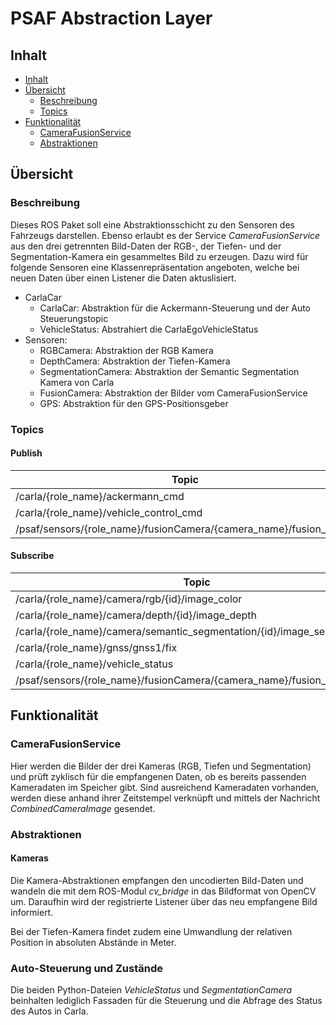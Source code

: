 # PSAF Abstraction Layer

## Inhalt
* [Inhalt](#inhalt)
* [Übersicht](#%c3%9cbersicht)
  * [Beschreibung](#Beschreibung)
  * [Topics](#Topics)
* [Funktionalität](#func)
  * [CameraFusionService](#CameraFusionService)
  * [Abstraktionen](#Abstraktionen)

## Übersicht
### Beschreibung
Dieses ROS Paket soll eine Abstraktionsschicht zu den Sensoren des Fahrzeugs darstellen.
Ebenso erlaubt es der Service *CameraFusionService* 
aus den drei getrennten Bild-Daten der RGB-, der Tiefen- und der Segmentation-Kamera ein gesammeltes Bild zu erzeugen.
Dazu wird für folgende Sensoren eine Klassenrepräsentation angeboten, welche bei neuen Daten über einen Listener die Daten aktuslisiert.
- CarlaCar
  - CarlaCar: Abstraktion für die Ackermann-Steuerung und der Auto Steuerungstopic
  - VehicleStatus: Abstrahiert die CarlaEgoVehicleStatus
- Sensoren:
    - RGBCamera: Abstraktion der RGB Kamera
    - DepthCamera: Abstraktion der Tiefen-Kamera
    - SegmentationCamera: Abstraktion der Semantic Segmentation Kamera von Carla
    - FusionCamera: Abstraktion der Bilder vom CameraFusionService
    - GPS: Abstraktion für den GPS-Positionsgeber
  
### Topics
#### Publish
| Topic | Datatype | Module|
| ----------- | ----------- |----------- |
| /carla/{role_name}/ackermann_cmd | AckermannDrive | CarlaCar |
| /carla/{role_name}/vehicle_control_cmd | CarlaEgoVehicleControl | CarlaCar |
| /psaf/sensors/{role_name}/fusionCamera/{camera_name}/fusion_image | CombinedCameraImage | FusionCameraServicee |

#### Subscribe
| Topic | Datatype | Module|
| ----------- | ----------- |----------- |
| /carla/{role_name}/camera/rgb/{id}/image_color | Image | RGBCamera |
| /carla/{role_name}/camera/depth/{id}/image_depth | Image | DepthCamera |
| /carla/{role_name}/camera/semantic_segmentation/{id}/image_segmentation | Image | SegmentationCamera |
| /carla/{role_name}/gnss/gnss1/fix | NavSatFix | GPS |
| /carla/{role_name}/vehicle_status | CarlaEgoVehicleStatus | VehicleStatus |
| /psaf/sensors/{role_name}/fusionCamera/{camera_name}/fusion_image | CombinedCameraImage | FusionCamera |


## Funktionalität
### CameraFusionService
Hier werden die Bilder der drei Kameras (RGB, Tiefen und Segmentation) und prüft zyklisch für
die empfangenen Daten, ob es bereits passenden Kameradaten im Speicher gibt. Sind ausreichend Kameradaten
vorhanden, werden diese anhand ihrer Zeitstempel verknüpft und mittels der Nachricht *CombinedCameraImage* gesendet.

### Abstraktionen
#### Kameras
Die Kamera-Abstraktionen empfangen den uncodierten Bild-Daten und wandeln die mit dem ROS-Modul *cv_bridge* in das 
Bildformat von OpenCV um. Daraufhin wird der registrierte Listener über das neu empfangene Bild informiert.

Bei der Tiefen-Kamera findet zudem eine Umwandlung der relativen Position in absoluten Abstände in Meter.

### Auto-Steuerung und Zustände
Die beiden Python-Dateien *VehicleStatus* und *SegmentationCamera* beinhalten lediglich Fassaden für die Steuerung und 
die Abfrage des Status des Autos in Carla. 
